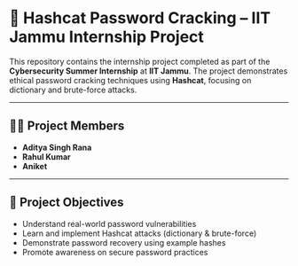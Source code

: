 # 🔐 Hashcat Password Cracking – IIT Jammu Internship Project

This repository contains the internship project completed as part of the **Cybersecurity Summer Internship** at **IIT Jammu**. The project demonstrates ethical password cracking techniques using **Hashcat**, focusing on dictionary and brute-force attacks.

---

## 👨‍💻 Project Members

- **Aditya Singh Rana**  
- **Rahul Kumar**  
- **Aniket**

---

## 🎯 Project Objectives

- Understand real-world password vulnerabilities  
- Learn and implement Hashcat attacks (dictionary & brute-force)  
- Demonstrate password recovery using example hashes  
- Promote awareness on secure password practices  



